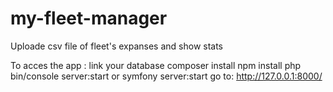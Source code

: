 # my-fleet-manager 
Uploade csv file of fleet's expanses and show stats

To acces the app :
link your database 
composer install
npm install
php bin/console server:start or symfony server:start
go to: http://127.0.0.1:8000/
